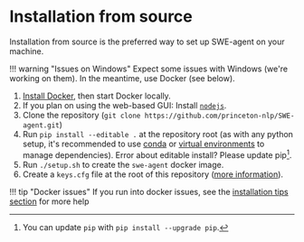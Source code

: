 # Installation from source

Installation from source is the preferred way to set up SWE-agent on your machine.

!!! warning "Issues on Windows"
    Expect some issues with Windows (we're working on them).
    In the meantime, use Docker (see below).

1. [Install Docker](https://docs.docker.com/engine/install/), then start Docker locally.
2. If you plan on using the web-based GUI: Install [`nodejs`][nodejs-install].
3. Clone the repository (`git clone https://github.com/princeton-nlp/SWE-agent.git`)
4. Run `pip install --editable .` at the repository root (as with any python setup, it's recommended to use [conda][] or [virtual environments][] to manage dependencies). Error about editable install? Please update pip[^1].
5. Run `./setup.sh` to create the `swe-agent` docker image.
6. Create a `keys.cfg` file at the root of this repository ([more information](keys.md)).

[nodejs-install]: https://docs.npmjs.com/downloading-and-installing-node-js-and-npm

!!! tip "Docker issues"
    If you run into docker issues, see the [installation tips section](tips.md) for more help

[conda]: https://docs.conda.io/en/latest/
[virtual environments]: https://realpython.com/python-virtual-environments-a-primer/

[^1]: You can update `pip` with `pip install --upgrade pip`.